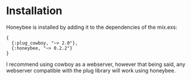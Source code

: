 # Installation
Honeybee is installed by adding it to the dependencies of the mix.exs:

```
{
  {:plug_cowboy, "~> 2.0"},
  {:honeybee, "~> 0.2.2"}
}
```

I recommend using cowboy as a webserver, however that being said, any webserver compatible with the plug library will work using honeybee.
